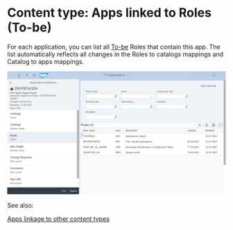 # Content type: Apps linked to Roles (To-be)

For each application, you can list all [To-be](../../specification-records.md) Roles that contain this app. The list automatically reflects all changes in the Roles to catalogs mappings and Catalog to apps mappings.

[![](res/app-roles.png)](res/app-roles.png)

See also:

[Apps linkage to other content types](apps.md#linkage-to-other-content-types)